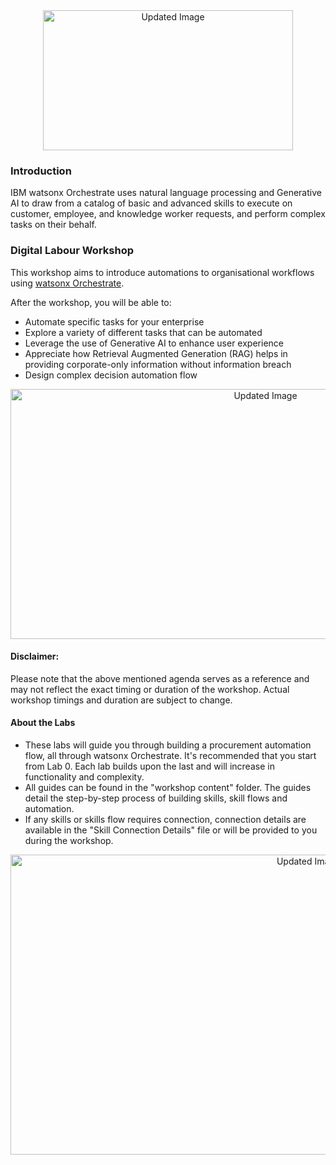 <div align="center">
  <img src="https://github.com/user-attachments/assets/73d75627-a774-4a00-9338-cc8f471abb89" alt="Updated Image" width="400" height="224">
</div>

### Introduction
IBM watsonx Orchestrate uses natural language processing and Generative AI to draw from a catalog of basic and advanced skills to execute on customer, employee, and knowledge worker requests, and perform complex tasks on their behalf.

### Digital Labour Workshop
This workshop aims to introduce automations to organisational workflows using [watsonx Orchestrate](https://www.ibm.com/products/watsonx-orchestrate).<br>

After the workshop, you will be able to:
- Automate specific tasks for your enterprise
- Explore a variety of different tasks that can be automated
- Leverage the use of Generative AI to enhance user experience
- Appreciate how Retrieval Augmented Generation (RAG) helps in providing corporate-only information without information breach
- Design complex decision automation flow

<div align="center">
  <img src="https://github.com/user-attachments/assets/a396d0d3-c447-45d1-9ce5-8c452eb2c980" alt="Updated Image" style="width:800px; height:400px;">
</div>

#### Disclaimer:
Please note that the above mentioned agenda serves as a reference and may not reflect the exact timing or duration of the workshop.
Actual workshop timings and duration are subject to change.
#### About the Labs
- These labs will guide you through building a procurement automation flow, all through watsonx Orchestrate. It's recommended that you start from Lab 0. Each lab builds upon the last and will increase in functionality and complexity.
- All guides can be found in the "workshop content" folder. The guides detail the step-by-step process of building skills, skill flows and automation.
- If any skills or skills flow requires connection, connection details are available in the "Skill Connection Details" file or will be provided to you during the workshop.

<div align="center">
  <img src="https://github.com/user-attachments/assets/16113687-a58d-4769-b2e7-1a3f55b816b5d" alt="Updated Image" width="937" height="480">
</div>

